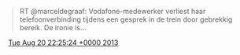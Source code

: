 > RT @marceldegraaf: Vodafone\-medewerker verliest haar telefoonverbinding tijdens een gesprek in de trein door gebrekkig bereik\. De ironie is…

<img src="../../media/tweet.ico" width="12" /> [Tue Aug 20 22:25:24 +0000 2013](https://twitter.com/DromerDenker/status/369948307994714113)